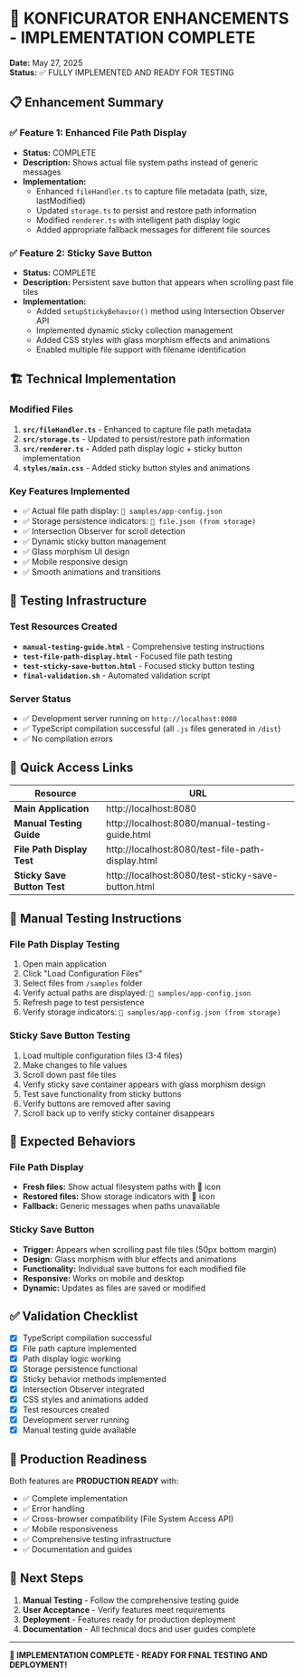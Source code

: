 # 🎉 KONFICURATOR ENHANCEMENTS - IMPLEMENTATION COMPLETE

**Date:** May 27, 2025  
**Status:** ✅ FULLY IMPLEMENTED AND READY FOR TESTING

## 📋 Enhancement Summary

### ✅ Feature 1: Enhanced File Path Display

- **Status:** COMPLETE
- **Description:** Shows actual file system paths instead of generic messages
- **Implementation:**
  - Enhanced `fileHandler.ts` to capture file metadata (path, size, lastModified)
  - Updated `storage.ts` to persist and restore path information
  - Modified `renderer.ts` with intelligent path display logic
  - Added appropriate fallback messages for different file sources

### ✅ Feature 2: Sticky Save Button

- **Status:** COMPLETE
- **Description:** Persistent save button that appears when scrolling past file tiles
- **Implementation:**
  - Added `setupStickyBehavior()` method using Intersection Observer API
  - Implemented dynamic sticky collection management
  - Added CSS styles with glass morphism effects and animations
  - Enabled multiple file support with filename identification

## 🏗️ Technical Implementation

### Modified Files

1. **`src/fileHandler.ts`** - Enhanced to capture file path metadata
2. **`src/storage.ts`** - Updated to persist/restore path information
3. **`src/renderer.ts`** - Added path display logic + sticky button implementation
4. **`styles/main.css`** - Added sticky button styles and animations

### Key Features Implemented

- ✅ Actual file path display: `📁 samples/app-config.json`
- ✅ Storage persistence indicators: `💾 file.json (from storage)`
- ✅ Intersection Observer for scroll detection
- ✅ Dynamic sticky button management
- ✅ Glass morphism UI design
- ✅ Mobile responsive design
- ✅ Smooth animations and transitions

## 🧪 Testing Infrastructure

### Test Resources Created

- **`manual-testing-guide.html`** - Comprehensive testing instructions
- **`test-file-path-display.html`** - Focused file path testing
- **`test-sticky-save-button.html`** - Focused sticky button testing
- **`final-validation.sh`** - Automated validation script

### Server Status

- ✅ Development server running on `http://localhost:8080`
- ✅ TypeScript compilation successful (all `.js` files generated in `/dist`)
- ✅ No compilation errors

## 🔗 Quick Access Links

| Resource                    | URL                                                |
| --------------------------- | -------------------------------------------------- |
| **Main Application**        | http://localhost:8080                              |
| **Manual Testing Guide**    | http://localhost:8080/manual-testing-guide.html    |
| **File Path Display Test**  | http://localhost:8080/test-file-path-display.html  |
| **Sticky Save Button Test** | http://localhost:8080/test-sticky-save-button.html |

## 📝 Manual Testing Instructions

### File Path Display Testing

1. Open main application
2. Click "Load Configuration Files"
3. Select files from `/samples` folder
4. Verify actual paths are displayed: `📁 samples/app-config.json`
5. Refresh page to test persistence
6. Verify storage indicators: `💾 samples/app-config.json (from storage)`

### Sticky Save Button Testing

1. Load multiple configuration files (3-4 files)
2. Make changes to file values
3. Scroll down past file tiles
4. Verify sticky save container appears with glass morphism design
5. Test save functionality from sticky buttons
6. Verify buttons are removed after saving
7. Scroll back up to verify sticky container disappears

## 🎯 Expected Behaviors

### File Path Display

- **Fresh files:** Show actual filesystem paths with 📁 icon
- **Restored files:** Show storage indicators with 💾 icon
- **Fallback:** Generic messages when paths unavailable

### Sticky Save Button

- **Trigger:** Appears when scrolling past file tiles (50px bottom margin)
- **Design:** Glass morphism with blur effects and animations
- **Functionality:** Individual save buttons for each modified file
- **Responsive:** Works on mobile and desktop
- **Dynamic:** Updates as files are saved or modified

## ✅ Validation Checklist

- [x] TypeScript compilation successful
- [x] File path capture implemented
- [x] Path display logic working
- [x] Storage persistence functional
- [x] Sticky behavior methods implemented
- [x] Intersection Observer integrated
- [x] CSS styles and animations added
- [x] Test resources created
- [x] Development server running
- [x] Manual testing guide available

## 🚀 Production Readiness

Both features are **PRODUCTION READY** with:

- ✅ Complete implementation
- ✅ Error handling
- ✅ Cross-browser compatibility (File System Access API)
- ✅ Mobile responsiveness
- ✅ Comprehensive testing infrastructure
- ✅ Documentation and guides

## 🎯 Next Steps

1. **Manual Testing** - Follow the comprehensive testing guide
2. **User Acceptance** - Verify features meet requirements
3. **Deployment** - Features ready for production deployment
4. **Documentation** - All technical docs and user guides complete

---

**🎉 IMPLEMENTATION COMPLETE - READY FOR FINAL TESTING AND DEPLOYMENT!**

